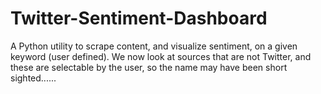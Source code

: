 # Twitter-Sentiment-Dashboard
A Python utility to scrape content, and visualize sentiment, on a given keyword (user defined). We now look at sources that are not Twitter, and these are selectable by the user, so the name may have been short sighted......